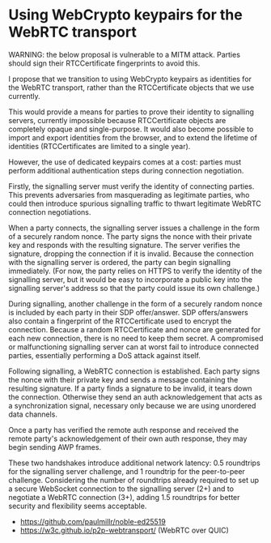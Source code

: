 # Using WebCrypto keypairs for the WebRTC transport

WARNING: the below proposal is vulnerable to a MITM attack. Parties should sign
their RTCCertificate fingerprints to avoid this.

I propose that we transition to using WebCrypto keypairs as identities for the
WebRTC transport, rather than the RTCCertificate objects that we use
currently.

This would provide a means for parties to prove their identity to signalling
servers, currently impossible because RTCCertificate objects are completely
opaque and single-purpose. It would also become possible to import and export
identities from the browser, and to extend the lifetime of identities
(RTCCertificates are limited to a single year).

However, the use of dedicated keypairs comes at a cost: parties must perform
additional authentication steps during connection negotiation.

Firstly, the signalling server must verify the identity of connecting parties.
This prevents adversaries from masquerading as legitimate parties, who could
then introduce spurious signalling traffic to thwart legitimate WebRTC
connection negotiations.

When a party connects, the signalling server issues a challenge in the form of a
securely random nonce. The party signs the nonce with their private key and
responds with the resulting signature. The server verifies the signature,
dropping the connection if it is invalid. Because the connection with the
signalling server is ordered, the party can begin signalling immediately.
(For now, the party relies on HTTPS to verify the identity of the signalling
server, but it would be easy to incorporate a public key into the
signalling server's address so that the party could issue its own challenge.)

During signalling, another challenge in the form of a securely random nonce is
included by each party in their SDP offer/answer. SDP offers/answers also
contain a fingerprint of the RTCCertificate used to encrypt the connection.
Because a random RTCCertificate and nonce are generated for each new
connection, there is no need to keep them secret. A compromised or
malfunctioning signalling server can at worst fail to introduce connected
parties, essentially performing a DoS attack against itself.

Following signalling, a WebRTC connection is established. Each party signs the
nonce with their private key and sends a message containing the resulting
signature. If a party finds a signature to be invalid, it tears down the
connection. Otherwise they send an auth acknowledgement that acts as a
synchronization signal, necessary only because we are using unordered data
channels.

Once a party has verified the remote auth response and received the remote
party's acknowledgement of their own auth response, they may begin sending AWP
frames.

These two handshakes introduce additional network latency: 0.5 roundtrips for
the signalling server challenge, and 1 roundtrip for the peer-to-peer
challenge. Considering the number of roundtrips already required to set up a
secure WebSocket connection to the signalling server (2+) and to negotiate a
WebRTC connection (3+), adding 1.5 roundtrips for better security and
flexibility seems acceptable.

- https://github.com/paulmillr/noble-ed25519
- https://w3c.github.io/p2p-webtransport/ (WebRTC over QUIC)
